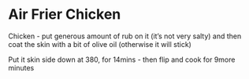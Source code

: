 # Air Frier Chicken

Chicken - put generous amount of rub on it (it’s not very salty) and then coat the skin with a bit of olive oil (otherwise it will stick)

Put it skin side down at 380, for 14mins - then flip and cook for 9more minutes